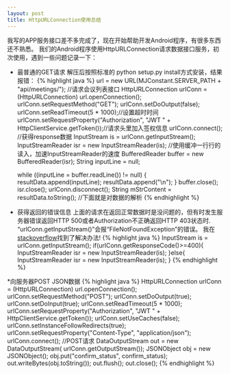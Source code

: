 ```yaml
---
layout: post
title: HttpURLConnection使用总结
---
```

我写的APP服务接口差不多完成了，现在开始帮助开发Android程序，有很多东西还不熟悉。
我们的Android程序使用HttpURLConnection请求数据接口服务，初次使用，遇到一些问题记录一下：

* 最普通的GET请求
  解压后按照标准的 python setup.py install方式安装，结果报错：
  {% highlight java %}
    url = new URL(MJConstant.SERVER_PATH + "api/meetings/"); //请求会议列表接口
    HttpURLConnection urlConn = (HttpURLConnection) url.openConnection();
    urlConn.setRequestMethod("GET");
    urlConn.setDoOutput(false);
    urlConn.setReadTimeout(5 * 1000);//设置超时时间
    urlConn.setRequestProperty("Authorization", "JWT " + HttpClientService.getToken());//请求头里加入签权信息
    urlConn.connect();
    //获得response数据
    InputStream is = urlConn.getInputStream();
    InputStreamReader isr = new InputStreamReader(is);
    //使用缓冲一行行的读入，加速InputStreamReader的速度
    BufferedReader buffer = new BufferedReader(isr);
    String inputLine = null;

    while ((inputLine = buffer.readLine()) != null) {
        resultData.append(inputLine);
        resultData.append("\n");
    }
    buffer.close();
    isr.close();
    urlConn.disconnect();
    String mStrContent = resultData.toString();
    //下面就是对数据的解析
  {% endhighlight %}

* 获得返回的错误信息
  上面的请求在返回正常数据时是没问题的，但有时发生服务器错误返回HTTP 500或者Authorization不正确返回HTTP 403状态时.
  “urlConn.getInputStream()”会报“FileNotFoundException”的错误。
  我在<a href ="http://stackoverflow.com/questions/5379247/filenotfoundexception-while-getting-the-inputstream-object-from-httpurlconnectio" target="_blank">stackoverflow</a>找到了解决办法!
  {% highlight java %}
    InputStream is = urlConn.getInputStream();
    if(urlConn.getResponseCode()>=400){
      InputStreamReader isr = new InputStreamReader(is);
    }else{
      InputStreamReader isr = new InputStreamReader(is);
  }
  {% endhighlight %}

*向服务器POST JSON数据
{% highlight java %}
      HttpURLConnection urlConn = (HttpURLConnection) url.openConnection();
      urlConn.setRequestMethod("POST");
      urlConn.setDoOutput(true);
      urlConn.setDoInput(true);
      urlConn.setReadTimeout(5 * 1000);
      urlConn.setRequestProperty("Authorization", "JWT " + HttpClientService.getToken());
      urlConn.setUseCaches(false);
      urlConn.setInstanceFollowRedirects(true);
      urlConn.setRequestProperty("Content-Type",
              "application/json");
      urlConn.connect();
      //POST请求
      DataOutputStream out = new DataOutputStream(
              urlConn.getOutputStream());
      JSONObject obj = new JSONObject();
      obj.put("confirm_status", confirm_status);
      out.writeBytes(obj.toString());
      out.flush();
      out.close();
{% endhighlight %}

